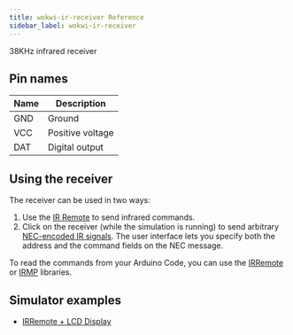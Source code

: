 ```yaml
---
title: wokwi-ir-receiver Reference
sidebar_label: wokwi-ir-receiver
---
```


38KHz infrared receiver

<wokwi-ir-receiver />

## Pin names

| Name | Description      |
| ---- | ---------------- |
| GND  | Ground           |
| VCC  | Positive voltage |
| DAT  | Digital output   |

## Using the receiver

The receiver can be used in two ways:

1. Use the [IR Remote](wokwi-ir-remote) to send infrared commands.
2. Click on the receiver (while the simulation is running) to send arbitrary [NEC-encoded IR signals](https://exploreembedded.com/wiki/NEC_IR_Remote_Control_Interface_with_8051#NEC_Protocol). The user interface lets you specify both the address and the command fields on the NEC message.

To read the commands from your Arduino Code, you can use the [IRRemote](https://github.com/Arduino-IRremote/Arduino-IRremote) or [IRMP](https://github.com/ukw100/IRMP) libraries.

## Simulator examples

- [IRRemote + LCD Display](https://wokwi.com/projects/298934082074575369)
